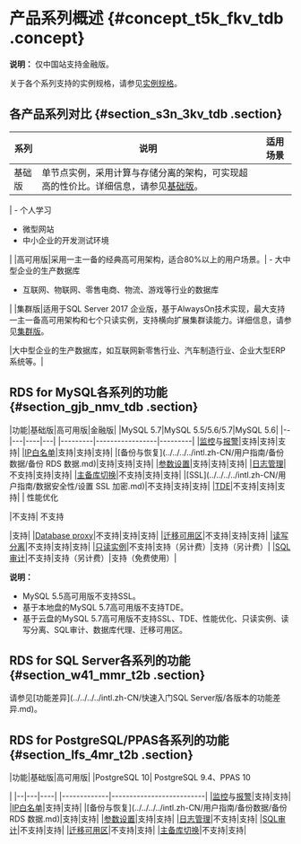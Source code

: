 # 产品系列概述 {#concept_t5k_fkv_tdb .concept}

**说明：** 仅中国站支持金融版。

关于各个系列支持的实例规格，请参见[实例规格](intl.zh-CN/产品简介/实例规格/实例规格族.md)。

## 各产品系列对比 {#section_s3n_3kv_tdb .section}

|系列|说明|适用场景|
|--|--|----|
|基础版|单节点实例，采用计算与存储分离的架构，可实现超高的性价比。详细信息，请参见[基础版](intl.zh-CN/产品简介/产品系列/基础版.md#)。

| -   个人学习
-   微型网站
-   中小企业的开发测试环境

 |
|高可用版|采用一主一备的经典高可用架构，适合80%以上的用户场景。| -   大中型企业的生产数据库
-   互联网、物联网、零售电商、物流、游戏等行业的数据库

 |
|集群版|适用于SQL Server 2017 企业版，基于AlwaysOn技术实现，最大支持一主一备高可用架构和七个只读实例，支持横向扩展集群读能力。详细信息，请参见[集群版](intl.zh-CN/产品简介/产品系列/集群版.md)。

|大中型企业的生产数据库，如互联网新零售行业、汽车制造行业、企业大型ERP系统等。|

## RDS for MySQL各系列的功能 {#section_gjb_nmv_tdb .section}

|功能|基础版|高可用版|金融版|
|MySQL 5.7|MySQL 5.5/5.6/5.7|MySQL 5.6|
|--|---|----|---|
|---------|-----------------|---------|
|[监控](../../../../intl.zh-CN/用户指南/监控与报警/设置监控频率.md)与[报警](../../../../intl.zh-CN/用户指南/监控与报警/设置报警规则.md)|支持|支持|支持|
|[IP白名单](../../../../intl.zh-CN/用户指南/数据安全性/设置白名单.md)|支持|支持|支持|
|[备份与恢复](../../../../intl.zh-CN/用户指南/备份数据/备份 RDS 数据.md)|支持|支持|支持|
|[参数设置](../../../../intl.zh-CN/用户指南/实例管理/设置实例参数/使用控制台设置参数.md)|支持|支持|支持|
|[日志管理](../../../../intl.zh-CN/用户指南/日志管理.md)|不支持|支持|支持|
|[主备库切换](../../../../intl.zh-CN/用户指南/实例管理/切换主备实例.md)|不支持|支持|支持|
|[SSL](../../../../intl.zh-CN/用户指南/数据安全性/设置 SSL 加密.md)|不支持|支持|支持|
|[TDE](../../../../intl.zh-CN/用户指南/数据安全性/设置透明数据加密.md)|不支持|支持|支持|
| 性能优化

 |不支持| 不支持

 |支持|
|[Database proxy](https://www.alibabacloud.com/help/doc-detail/72253.htm)|不支持|支持|支持|
|[迁移可用区](../../../../intl.zh-CN/用户指南/实例管理/迁移可用区.md)|不支持|支持|支持|
|[读写分离](../../../../intl.zh-CN/用户指南/读写分离/读写分离简介.md)|不支持|支持|支持|
|[只读实例](../../../../intl.zh-CN/快速入门MySQL版/扩展实例/只读实例/只读实例简介.md)|不支持|支持（另计费）|支持（另计费）|
|[SQL审计](../../../../intl.zh-CN/用户指南/数据安全性/SQL审计.md)|不支持|支持（另计费）|支持（免费使用）|

**说明：** 

-   MySQL 5.5高可用版不支持SSL。
-   基于本地盘的MySQL 5.7高可用版不支持TDE。
-   基于云盘的MySQL 5.7高可用版不支持SSL、TDE、性能优化、只读实例、读写分离、SQL审计、数据库代理、迁移可用区。

## RDS for SQL Server各系列的功能 {#section_w41_mmr_t2b .section}

请参见[功能差异](../../../../intl.zh-CN/快速入门SQL Server版/各版本的功能差异.md)。

## RDS for PostgreSQL/PPAS各系列的功能 {#section_lfs_4mr_t2b .section}

|功能|基础版|高可用版|
|PostgreSQL 10| PostgreSQL 9.4、PPAS 10

 |
|--|---|----|
|-------------|--------------------------|
|[监控](../../../../intl.zh-CN/用户指南/监控与报警/设置监控频率.md)与[报警](../../../../intl.zh-CN/用户指南/监控与报警/设置报警规则.md)|支持|支持|
|[IP白名单](../../../../intl.zh-CN/用户指南/数据安全性/设置白名单.md)|支持|支持|
|[备份与恢复](../../../../intl.zh-CN/用户指南/备份数据/备份 RDS 数据.md)|支持|支持|
|[参数设置](../../../../intl.zh-CN/用户指南/实例管理/设置实例参数/使用控制台设置参数.md)|支持|支持|
|[日志管理](../../../../intl.zh-CN/用户指南/日志管理.md)|不支持|支持|
|[SQL审计](../../../../intl.zh-CN/用户指南/数据安全性/SQL审计.md)|不支持|支持|
|[迁移可用区](../../../../intl.zh-CN/用户指南/实例管理/迁移可用区.md)|不支持|支持|
|[主备库切换](../../../../intl.zh-CN/用户指南/实例管理/切换主备实例.md)|不支持|支持|

